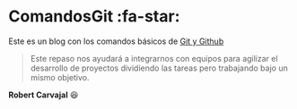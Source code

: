 # ComandosGit :fa-star: 
Este es un blog con los comandos básicos de [Git y Github](https://github.com/roca3011/comandosGit "Git y Github") 
>Este repaso nos ayudará a integrarnos con equipos para agilizar el desarrollo de proyectos dividiendo las tareas pero trabajando bajo un mismo objetivo.

**Robert Carvajal** 😆